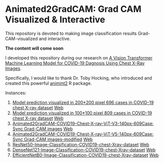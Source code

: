# Animated2GradCAM:   Grad CAM Visualized & Interactive
This repository is devoted to making image classification results Grad-CAM-visualized and interactive.

**The content will come soon**

I developed this repository during our research on [A Vision Transformer Machine Learning Model for COVID-19 Dagnosis Using Chest X-Ray Images](https://github.com/TyBruceChen/Research-A-Fined-Tuned-ViT-for-COVID-19-Image-Auxiliary-Diagnosing/tree/main).

Specifically, I would like to thank Dr. Toby Hocking, who introduced and created this powerful [animint2](https://github.com/animint/animint2) R package.

Instances:
1. [Model prediction visualized in 200*200 pixel 696 cases in COVID-19 chest X-ray dataset](https://github.com/TyBruceChen/Animated2GradCAM-COVID19-Chest-X-ray-ViT-V2-200px-696Case) [Web](https://github.com/TyBruceChen/Animated2GradCAM-COVID19-Chest-X-ray-ViT-V1-100px-809Case)
2. [Model prediction visualized in 100*100 pixel 809 cases in COVID-19 chest X-ray dataset](https://github.com/TyBruceChen/Animated2GradCAM-COVID19-Chest-X-ray-ViT-V1-100px-809Case) [Web](https://tybrucechen.github.io/Animated2GradCAM-COVID19-Chest-X-ray-ViT-V2-200px-696Case/)
3. [Animated2GradCAM-COVID19-Chest-X-ray-ViT-V3-140px-609Case: Sync Grad-CAM images](https://github.com/TyBruceChen/Animated2GradCAM-COVID19-Chest-X-ray-ViT-V3-140px-609Case) [Web](https://tybrucechen.github.io/Animated2GradCAM-COVID19-Chest-X-ray-ViT-V3-140px-609Case/)
4. [Animated2GradCAM-COVID19-Chest-X-ray-ViT-V5-140px-609Case: Sync Grad-CAM images-modified](https://github.com/TyBruceChen/Animated2GradCAM-COVID19-Chest-X-ray-ViT-V5-140px-609Case--Final) [Web](https://tybrucechen.github.io/Animated2GradCAM-COVID19-Chest-X-ray-ViT-V5-140px-609Case/)
5. [ResNet50-Image-Classification-COVID19-chest-Xray-dataset](https://github.com/TyBruceChen/TyBruceChen-Animated2GradCAM-COVID19-Chest-X-ray-ResNet50-140px-431Case) [Web](https://tybrucechen.github.io/TyBruceChen-Animated2GradCAM-COVID19-Chest-X-ray-ResNet50-140px-431Case/)
6. [DenseNet121-Image-Classification-COVID19-chest-Xray-dataset](https://github.com/TyBruceChen/Animated2GradCAM-COVID19-Chest-X-ray-DesnseNet121-140px-431Case) [Web](https://tybrucechen.github.io/Animated2GradCAM-COVID19-Chest-X-ray-DesnseNet121-140px-431Case/)
7. [EfficientNetB0-Image-Classification-COVID19-chest-Xray-dataset](https://github.com/TyBruceChen/Animated2GradCAM-COVID19-Chest-X-ray-EfficientNetB0-140px-431Case) [Web](https://tybrucechen.github.io/Animated2GradCAM-COVID19-Chest-X-ray-EfficientNetB0-140px-431Case/)
